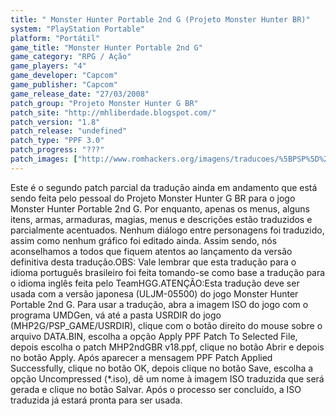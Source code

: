 ```yaml
---
title: " Monster Hunter Portable 2nd G (Projeto Monster Hunter BR)"
system: "PlayStation Portable"
platform: "Portátil"
game_title: "Monster Hunter Portable 2nd G"
game_category: "RPG / Ação"
game_players: "4"
game_developer: "Capcom"
game_publisher: "Capcom"
game_release_date: "27/03/2008"
patch_group: "Projeto Monster Hunter G BR"
patch_site: "http://mhliberdade.blogspot.com/"
patch_version: "1.8"
patch_release: "undefined"
patch_type: "PPF 3.0"
patch_progress: "???"
patch_images: ["http://www.romhackers.org/imagens/traducoes/%5BPSP%5D%20Monster%20Hunter%20Portable%202nd%20G%20-%20Projeto%20Monster%20Hunter%20BR%20-%201.jpg","http://www.romhackers.org/imagens/traducoes/%5BPSP%5D%20Monster%20Hunter%20Portable%202nd%20G%20-%20Projeto%20Monster%20Hunter%20BR%20-%202.jpg","http://www.romhackers.org/imagens/traducoes/%5BPSP%5D%20Monster%20Hunter%20Portable%202nd%20G%20-%20Projeto%20Monster%20Hunter%20BR%20-%203.jpg"]
---
```

Este é o segundo patch parcial da tradução ainda em andamento que está sendo feita pelo pessoal do Projeto Monster Hunter G BR para o jogo Monster Hunter Portable 2nd G. Por enquanto, apenas os menus, alguns itens, armas, armaduras, magias, menus e descrições estão traduzidos e parcialmente acentuados. Nenhum diálogo entre personagens foi traduzido, assim como nenhum gráfico foi editado ainda. Assim sendo, nós aconselhamos a todos que fiquem atentos ao lançamento da versão definitiva desta tradução.OBS: Vale lembrar que esta tradução para o idioma português brasileiro foi feita tomando-se como base a tradução para o idioma inglês feita pelo TeamHGG.ATENÇÃO:Esta tradução deve ser usada com a versão japonesa (ULJM-05500) do jogo Monster Hunter Portable 2nd G. Para usar a tradução, abra a imagem ISO do jogo com o programa UMDGen, vá até a pasta USRDIR do jogo (MHP2G/PSP_GAME/USRDIR), clique com o botão direito do mouse sobre o arquivo DATA.BIN, escolha a opção Apply PPF Patch To Selected File, depois escolha o patch MHP2ndGBR v18.ppf, clique no botão Abrir e depois no botão Apply. Após aparecer a mensagem PPF Patch Applied Successfully, clique no botão OK, depois clique no botão Save, escolha a opção Uncompressed  (*.iso), dê um nome à imagem ISO traduzida que será gerada e clique no botão Salvar. Após o processo ser concluído, a ISO traduzida já estará pronta para ser usada.